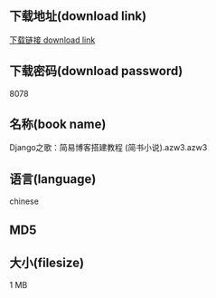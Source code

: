 ## 下载地址(download link)
[下载链接 download link](https://voluble-croquembouche-d321dc.netlify.app/?s=Django%E4%B9%8B%E6%AD%8C%EF%BC%9A%E7%AE%80%E6%98%93%E5%8D%9A%E5%AE%A2%E6%90%AD%E5%BB%BA%E6%95%99%E7%A8%8B+%28%E7%AE%80%E4%B9%A6%E5%B0%8F%E8%AF%B4%29.azw3)

## 下载密码(download password)
8078

## 名称(book name)
Django之歌：简易博客搭建教程 (简书小说).azw3.azw3

## 语言(language)
chinese

## MD5


## 大小(filesize)
1 MB
